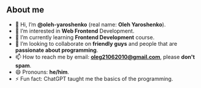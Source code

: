 About me
-
- 👋 Hi, I’m **@oleh-yaroshenko** (real name: **Oleh Yaroshenko**).
- 👀 I’m interested in **Web Frontend** Development.
- 🌱 I’m currently learning **Frontend Development** course. 
- 💞️ I’m looking to collaborate on **friendly guys** and people that are **passionate about programming**.
- 📫 How to reach me by email: **oleg21062010@gmail.com**, please **don't spam**.
- 😄 Pronouns: **he/him**. 
- ⚡ Fun fact: ChatGPT taught me the basics of the programming. 
